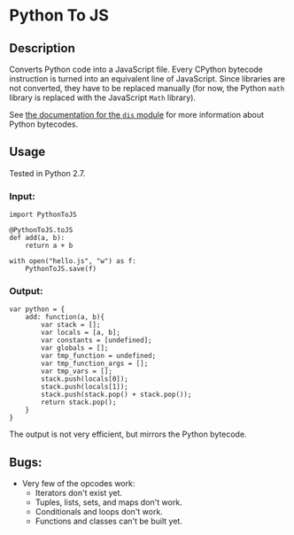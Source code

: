 # Python To JS
## Description
Converts Python code into a JavaScript file. Every CPython bytecode instruction is turned into an equivalent line of JavaScript. Since libraries are not converted, they have to be replaced manually (for now, the Python `math` library is replaced with the JavaScript `Math` library).

See [the documentation for the `dis` module](https://docs.python.org/2/library/dis.html) for more information about Python bytecodes.

## Usage
Tested in Python 2.7.
### Input:
```
import PythonToJS

@PythonToJS.toJS
def add(a, b):
    return a + b

with open("hello.js", "w") as f:
    PythonToJS.save(f)
```
### Output:
```
var python = {
    add: function(a, b){
        var stack = [];
        var locals = [a, b];
        var constants = [undefined];
        var globals = [];
        var tmp_function = undefined;
        var tmp_function_args = [];
        var tmp_vars = [];
        stack.push(locals[0]);
        stack.push(locals[1]);
        stack.push(stack.pop() + stack.pop());
        return stack.pop();
    }
}
```
The output is not very efficient, but mirrors the Python bytecode.

## Bugs:
* Very few of the opcodes work:
  * Iterators don't exist yet.
  * Tuples, lists, sets, and maps don't work.
  * Conditionals and loops don't work.
  * Functions and classes can't be built yet.
